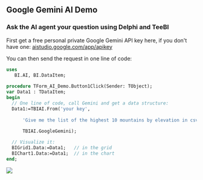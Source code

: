 ## Google Gemini AI Demo

### Ask the AI agent your question using Delphi and TeeBI

First get a free personal private Google Gemini API key here, if you don't have one:
[aistudio.google.com/app/apikey](https://aistudio.google.com/app/apikey)

You can then send the request in one line of code:

```pascal
uses
   BI.AI, BI.DataItem;
   
procedure TForm_AI_Demo.Button1Click(Sender: TObject);
var Data1 : TDataItem;
begin
  // One line of code, call Gemini and get a data structure:
  Data1:=TBIAI.From('your key', 
  
      'Give me the list of the highest 10 mountains by elevation in csv format, just the list', 
      
      TBIAI.GoogleGemini);

  // Visualize it:
  BIGrid1.Data:=Data1;   // in the grid
  BIChart1.Data:=Data1;  // in the chart
end;
```

![](https://raw.github.com/Steema/BI/master/docs/img/TeeBI_AI_Google_Gemini_api.png)
